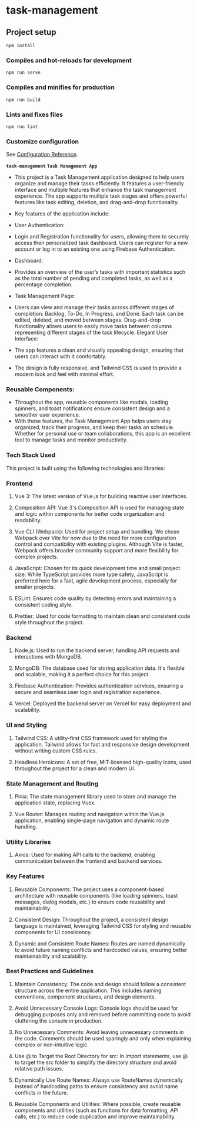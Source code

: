 # task-management

## Project setup
```
npm install
```

### Compiles and hot-reloads for development
```
npm run serve
```

### Compiles and minifies for production
```
npm run build
```

### Lints and fixes files
```
npm run lint
```

### Customize configuration
See [Configuration Reference](https://cli.vuejs.org/config/).


**`task-management`** 
**`Task Management App`**
- This project is a Task Management application designed to help users organize and manage their tasks efficiently. It features a user-friendly interface and multiple features that enhance the task management experience. The app supports multiple task stages and offers powerful features like task editing, deletion, and drag-and-drop functionality.

- Key features of the application include:

- User Authentication:

- Login and Registration functionality for users, allowing them to securely access their personalized task dashboard.
Users can register for a new account or log in to an existing one using Firebase Authentication.
- Dashboard:

- Provides an overview of the user’s tasks with important statistics such as the total number of pending and completed tasks, as well as a percentage completion.

- Task Management Page:

- Users can view and manage their tasks across different stages of completion: Backlog, To-Do, In Progress, and Done.
Each task can be edited, deleted, and moved between stages.
Drag-and-drop functionality allows users to easily move tasks between columns representing different stages of the task lifecycle.
Elegant User Interface:

- The app features a clean and visually appealing design, ensuring that users can interact with it comfortably.
- The design is fully responsive, and Tailwind CSS is used to provide a modern look and feel with minimal effort.
### Reusable Components:

- Throughout the app, reusable components like modals, loading spinners, and toast notifications ensure consistent design and a smoother user experience.
- With these features, the Task Management App helps users stay organized, track their progress, and keep their tasks on schedule. Whether for personal use or team collaborations, this app is an excellent tool to manage tasks and monitor productivity.


### Tech Stack Used
 This project is built using the following technologies and libraries:



### Frontend
1. Vue 3: The latest version of Vue.js for building reactive user interfaces.

2. Composition API: Vue 3's Composition API is used for managing state and logic within components for better code organization and readability.

3. Vue CLI (Webpack): Used for project setup and bundling. We chose Webpack over Vite for now due to the need for more configuration control and compatibility with existing plugins. Although Vite is faster, Webpack offers broader community support and more flexibility for complex projects.

4. JavaScript: Chosen for its quick development time and small project size. While TypeScript provides more type safety, JavaScript is preferred here for a fast, agile development process, especially for smaller projects.

4. ESLint: Ensures code quality by detecting errors and maintaining a consistent coding style.

5. Prettier: Used for code formatting to maintain clean and consistent code style throughout the project.



### Backend
1. Node.js: Used to run the backend server, handling API requests and interactions with MongoDB.

2. MongoDB: The database used for storing application data. It's flexible and scalable, making it a perfect choice for this project.

3. Firebase Authentication: Provides authentication services, ensuring a secure and seamless user login and registration experience.

4. Vercel: Deployed the backend server on Vercel for easy deployment and scalability.



### UI and Styling
1. Tailwind CSS: A utility-first CSS framework used for styling the application. Tailwind allows for fast and responsive design development without writing custom CSS rules.

2. Headless Heroicons: A set of free, MIT-licensed high-quality icons, used throughout the project for a clean and modern UI.



### State Management and Routing
1. Pinia: The state management library used to store and manage the application state, replacing Vuex.

2. Vue Router: Manages routing and navigation within the Vue.js application, enabling single-page navigation and dynamic route handling.



### Utility Libraries
1. Axios: Used for making API calls to the backend, enabling communication between the frontend and backend services.



### Key Features
1. Reusable Components: The project uses a component-based architecture with reusable components (like loading spinners, toast messages, dialog modals, etc.) to ensure code reusability and maintainability.



2. Consistent Design: Throughout the project, a consistent design language is maintained, leveraging Tailwind CSS for styling and reusable components for UI consistency.

3. Dynamic and Consistent Route Names: Routes are named dynamically to avoid future naming conflicts and hardcoded values, ensuring better maintainability and scalability.



### Best Practices and Guidelines
1. Maintain Consistency: The code and design should follow a consistent structure across the entire application. This includes naming conventions, component structures, and design elements.

2. Avoid Unnecessary Console Logs: Console logs should be used for debugging purposes only and removed before committing code to avoid cluttering the console in production.

3. No Unnecessary Comments: Avoid leaving unnecessary comments in the code. Comments should be used sparingly and only when explaining complex or non-intuitive logic.

4. Use @ to Target the Root Directory for src: In import statements, use @ to target the src folder to simplify the directory structure and avoid relative path issues.

5. Dynamically Use Route Names: Always use RouteNames dynamically instead of hardcoding paths to ensure consistency and avoid name conflicts in the future.

6. Reusable Components and Utilities: Where possible, create reusable components and utilities (such as functions for data formatting, API calls, etc.) to reduce code duplication and improve maintainability.


